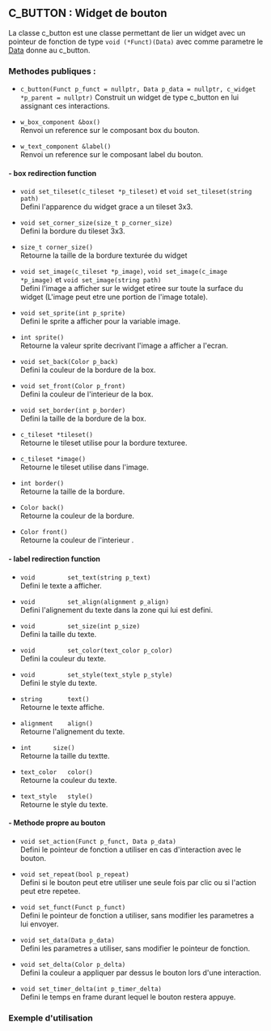 ## C_BUTTON : Widget de bouton

La classe c_button est une classe permettant de lier un widget avec un pointeur de fonction de type `void (*Funct)(Data)` avec comme parametre le [Data](.readme/data.md) donne au c_button.

### Methodes publiques :

- `c_button(Funct p_funct = nullptr, Data p_data = nullptr, c_widget *p_parent = nullptr)`
	Construit un widget de type c_button en lui assignant ces interactions.  


- `w_box_component &box()`  
	Renvoi un reference sur le composant box du bouton.


- `w_text_component &label()`  
	Renvoi un reference sur le composant label du bouton.



#### - box redirection function
- `void set_tileset(c_tileset *p_tileset)` et `void set_tileset(string path)`  
	Defini l'apparence du widget grace a un tileset 3x3.


- `void set_corner_size(size_t p_corner_size)`  
	Defini la bordure du tileset 3x3.


- `size_t corner_size()`  
	Retourne la taille de la bordure texturée du widget


- `void set_image(c_tileset *p_image)`, `void set_image(c_image *p_image)` et `void set_image(string path)`  
	Defini l'image a afficher sur le widget etiree sur toute la surface du widget (L'image peut etre une portion de l'image totale).


- `void set_sprite(int p_sprite)`  
	Defini le sprite a afficher pour la variable image.


- `int sprite()`  
	Retourne la valeur sprite decrivant l'image a afficher a l'ecran.


- `void set_back(Color p_back)`  
	Defini la couleur de la bordure de la box.


- `void set_front(Color p_front)`  
	Defini la couleur de l'interieur de la box.


- `void set_border(int p_border)`  
	Defini la taille de la bordure de la box.


- `c_tileset *tileset()`  
	Retourne le tileset utilise pour la bordure texturee.


- `c_tileset *image()`  
	Retourne le tileset utilise dans l'image.


- `int border()`  
	Retourne la taille de la bordure.


- `Color back()`  
	Retourne la couleur de la bordure.
- `Color front()`  
	Retourne la couleur de l'interieur .

#### - label redirection function
- `void 		set_text(string p_text)`  
	Defini le texte a afficher.


- `void 		set_align(alignment p_align)`  
	Defini l'alignement du texte dans la zone qui lui est defini.


- `void 		set_size(int p_size)`  
	Defini la taille du texte.


- `void 		set_color(text_color p_color)`  
	Defini la couleur du texte.


- `void 		set_style(text_style p_style)`  
	Defini le style du texte.


- `string 		text()`  
	Retourne le texte affiche.


- `alignment 	align()`  
	Retourne l'alignement du texte.


- `int 		size()`  
	Retourne la taille du textte.


- `text_color 	color()`  
	Retourne la couleur du texte.


- `text_style 	style()`  
	Retourne le style du texte.


#### - Methode propre au bouton
- `void set_action(Funct p_funct, Data p_data)`  
	Defini le pointeur de fonction a utiliser en cas d'interaction avec le bouton.


- `void set_repeat(bool p_repeat)`  
	Defini si le bouton peut etre utiliser une seule fois par clic ou si l'action peut etre repetee.


- `void set_funct(Funct p_funct)`  
	Defini le pointeur de fonction a utiliser, sans modifier les parametres a lui envoyer.


- `void set_data(Data p_data)`  
	Defini les parametres a utiliser, sans modifier le pointeur de fonction.


- `void set_delta(Color p_delta)`  
	Defini la couleur a appliquer par dessus le bouton lors d'une interaction.


- `void set_timer_delta(int p_timer_delta)`  
	Defini le temps en frame durant lequel le bouton restera appuye.


### Exemple d'utilisation
